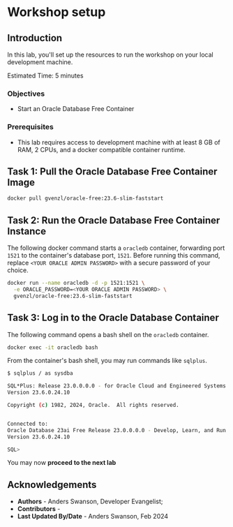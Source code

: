 # Workshop setup

## Introduction

In this lab, you'll set up the resources to run the workshop on your local development machine.

Estimated Time: 5 minutes

### Objectives

- Start an Oracle Database Free Container

### Prerequisites

- This lab requires access to development machine with at least 8 GB of RAM, 2 CPUs, and a docker compatible container runtime. 

## **Task 1:** Pull the Oracle Database Free Container Image

```bash
docker pull gvenzl/oracle-free:23.6-slim-faststart
```

## **Task 2:** Run the Oracle Database Free Container Instance

The following docker command starts a `oracledb` container, forwarding port `1521` to the container's database port, `1521`. Before running this command, replace `<YOUR ORACLE ADMIN PASSWORD>` with a secure password of your choice.

```bash
docker run --name oracledb -d -p 1521:1521 \
  -e ORACLE_PASSWORD=<YOUR ORACLE ADMIN PASSWORD> \
  gvenzl/oracle-free:23.6-slim-faststart
```

## **Task 3:** Log in to the Oracle Database Container

The following command opens a bash shell on the `oracledb` container.

```bash
docker exec -it oracledb bash
```

From the container's bash shell, you may run commands like `sqlplus`.

```bash
$ sqlplus / as sysdba

SQL*Plus: Release 23.0.0.0.0 - for Oracle Cloud and Engineered Systems on Fri Jan 31 21:20:31 2025
Version 23.6.0.24.10

Copyright (c) 1982, 2024, Oracle.  All rights reserved.


Connected to:
Oracle Database 23ai Free Release 23.0.0.0.0 - Develop, Learn, and Run for Free
Version 23.6.0.24.10

SQL>
```

You may now **proceed to the next lab**

## Acknowledgements

- **Authors** - Anders Swanson, Developer Evangelist;
- **Contributors** - 
- **Last Updated By/Date** - Anders Swanson, Feb 2024
